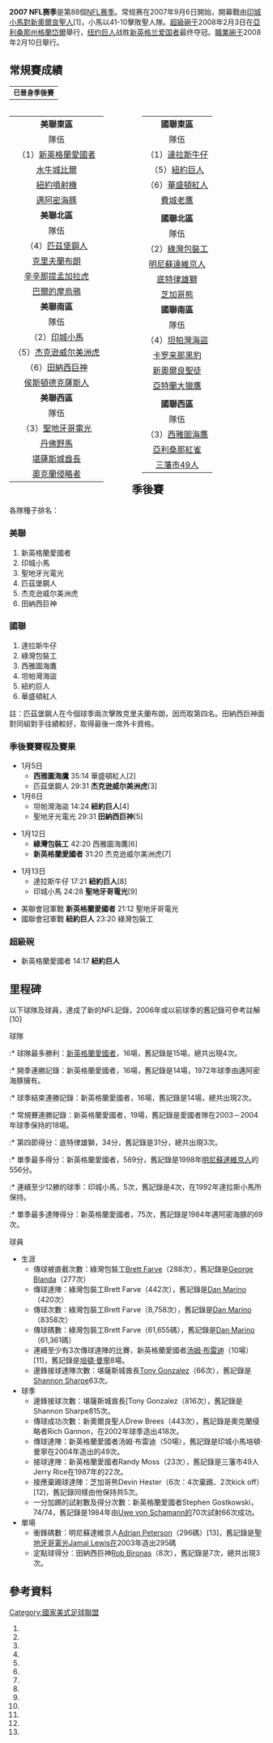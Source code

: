 **2007 NFL赛季**是第88個[NFL赛季](https://zh.wikipedia.org/wiki/NFL "wikilink")。常规赛在2007年9月6日開始，開幕戰由[印城小馬對](https://zh.wikipedia.org/wiki/印城小馬 "wikilink")[新奧爾良聖人](https://zh.wikipedia.org/wiki/新奧爾良聖人 "wikilink")\[1\]，小馬以41-10擊敗聖人隊。[超級碗于](https://zh.wikipedia.org/wiki/超級碗 "wikilink")2008年2月3日在[亞利桑那州](../Page/亞利桑那州.md "wikilink")[格蘭岱爾](../Page/格蘭岱爾.md "wikilink")舉行，[纽约巨人](../Page/纽约巨人.md "wikilink")战胜[新英格兰爱国者](../Page/新英格兰爱国者.md "wikilink")最终夺冠。[職業碗于](https://zh.wikipedia.org/wiki/職業碗 "wikilink")2008年2月10日舉行。

## 常規賽成績

|                           |
| ------------------------- |
| <small>**已晉身季後賽**</small> |

<div style="float:left; width:48%;">

|                                                                  |
| :--------------------------------------------------------------: |
|                             **美聯東區**                             |
|                                隊伍                                |
|  （1）[新英格蘭愛國者](https://zh.wikipedia.org/wiki/新英格蘭愛國者 "wikilink")  |
|     [水牛城比爾](https://zh.wikipedia.org/wiki/水牛城比爾 "wikilink")      |
|     [紐約噴射機](https://zh.wikipedia.org/wiki/紐約噴射機 "wikilink")      |
|     [邁阿密海豚](https://zh.wikipedia.org/wiki/邁阿密海豚 "wikilink")      |
|                             **美聯北區**                             |
|                                隊伍                                |
|    （4）[匹茲堡鋼人](https://zh.wikipedia.org/wiki/匹茲堡鋼人 "wikilink")    |
|    [克里夫蘭布朗](https://zh.wikipedia.org/wiki/克里夫蘭布朗 "wikilink")     |
|            [辛辛那提孟加拉虎](../Page/辛辛那提孟加拉虎.md "wikilink")            |
|    [巴爾的摩烏鴉](https://zh.wikipedia.org/wiki/巴爾的摩烏鴉 "wikilink")     |
|                             **美聯南區**                             |
|                                隊伍                                |
|     （2）[印城小馬](https://zh.wikipedia.org/wiki/印城小馬 "wikilink")     |
| （5）[杰克逊威尔美洲虎](https://zh.wikipedia.org/wiki/杰克逊威尔美洲虎 "wikilink") |
|    （6）[田納西巨神](https://zh.wikipedia.org/wiki/田納西巨神 "wikilink")    |
|  [侯斯頓德克薩斯人](https://zh.wikipedia.org/wiki/侯斯頓德克薩斯人 "wikilink")   |
|                             **美聯西區**                             |
|                                隊伍                                |
|   （3）[聖地牙哥電光](https://zh.wikipedia.org/wiki/聖地牙哥電光 "wikilink")   |
|      [丹佛野馬](https://zh.wikipedia.org/wiki/丹佛野馬 "wikilink")       |
|              [堪薩斯城酋長](../Page/堪薩斯城酋長.md "wikilink")              |
|    [奧克蘭侵略者](https://zh.wikipedia.org/wiki/奧克蘭侵略者 "wikilink")     |

</div>

<div style="float:right; width:48%;">

|                                                            |
| :--------------------------------------------------------: |
|                          **國聯東區**                          |
|                             隊伍                             |
| （1）[達拉斯牛仔](https://zh.wikipedia.org/wiki/達拉斯牛仔 "wikilink") |
|  （5）[紐約巨人](https://zh.wikipedia.org/wiki/紐約巨人 "wikilink")  |
| （6）[華盛頓紅人](https://zh.wikipedia.org/wiki/華盛頓紅人 "wikilink") |
|   [費城老鷹](https://zh.wikipedia.org/wiki/費城老鷹 "wikilink")    |
|                                                            |
|                          **國聯北區**                          |
|                             隊伍                             |
| （2）[綠灣包裝工](https://zh.wikipedia.org/wiki/綠灣包裝工 "wikilink") |
|          [明尼蘇達維京人](../Page/明尼蘇達維京人.md "wikilink")          |
|  [底特律雄獅](https://zh.wikipedia.org/wiki/底特律雄獅 "wikilink")   |
|             [芝加哥熊](../Page/芝加哥熊.md "wikilink")             |
|                          **國聯南區**                          |
|                             隊伍                             |
| （4）[坦帕灣海盜](https://zh.wikipedia.org/wiki/坦帕灣海盜 "wikilink") |
| [卡罗来那黑豹](https://zh.wikipedia.org/wiki/卡罗来那黑豹 "wikilink")  |
| [新奧爾良聖徒](https://zh.wikipedia.org/wiki/新奧爾良聖徒 "wikilink")  |
|           [亞特蘭大獵鷹](../Page/亞特蘭大獵鷹.md "wikilink")           |
|                                                            |
|                          **國聯西區**                          |
|                             隊伍                             |
| （3）[西雅圖海鷹](https://zh.wikipedia.org/wiki/西雅圖海鷹 "wikilink") |
| [亞利桑那紅雀](https://zh.wikipedia.org/wiki/亞利桑那紅雀 "wikilink")  |
| [三藩市49人](https://zh.wikipedia.org/wiki/三藩市49人 "wikilink")  |

</div>

## 季後賽

各隊種子排名：

### 美聯

1.  新英格蘭愛國者
2.  印城小馬
3.  聖地牙光電光
4.  匹茲堡鋼人
5.  杰克逊威尔美洲虎
6.  田納西巨神

### 國聯

1.  達拉斯牛仔
2.  綠灣包裝工
3.  西雅圖海鷹
4.  坦帕灣海盜
5.  紐約巨人
6.  華盛頓紅人

註：匹茲堡鋼人在今個球季兩次擊敗克里夫蘭布朗，因而取第四名。田納西巨神面對同組對手往績較好，取得最後一席外卡資格。

### 季後賽賽程及賽果

  - 1月5日
      - **西雅圖海鷹** 35:14 華盛頓紅人\[2\]
      - 匹茲堡鋼人 29:31 **杰克逊威尔美洲虎**\[3\]
  - 1月6日
      - 坦帕灣海盜 14:24 **紐約巨人**\[4\]
      - 聖地牙光電光 29:31 **田納西巨神**\[5\]

<!-- end list -->

  - 1月12日
      - **綠灣包裝工** 42:20 西雅圖海鷹\[6\]
      - **新英格蘭愛國者** 31:20 杰克逊威尔美洲虎\[7\]

<!-- end list -->

  - 1月13日
      - 達拉斯牛仔 17:21 **紐約巨人**\[8\]
      - 印城小馬 24:28 **聖地牙哥電光**\[9\]

<!-- end list -->

  - 美聯會冠軍戰 **新英格蘭愛國者** 21:12 聖地牙哥電光
  - 國聯會冠軍戰 **紐約巨人** 23:20 綠灣包裝工

### 超級碗

  - 新英格蘭愛國者 14:17 **紐約巨人**

## 里程碑

以下球隊及球員，達成了新的NFL記錄，2006年或以前球季的舊記錄可參考註解\[10\]

球隊

:\* 球隊最多勝利：[新英格蘭愛國者](https://zh.wikipedia.org/wiki/新英格蘭愛國者 "wikilink")，16場，舊記錄是15場，總共出現4次。

:\* 開季連勝記錄：新英格蘭愛國者，16場，舊記錄是14場，1972年球季由邁阿密海豚擁有。

:\* 球季結束連勝記錄：新英格蘭愛國者，16場，舊記錄是14場，總共出現2次。

:\* 常規賽連勝記錄：新英格蘭愛國者，19場，舊記錄是愛國者隊在2003－2004年球季保持的18場。

:\* 第四節得分：底特律雄獅，34分，舊記錄是31分，總共出現3次。

:\* 單季最多得分：新英格蘭愛國者，589分，舊記錄是1998年[明尼蘇達維京人](../Page/明尼蘇達維京人.md "wikilink")的556分。

:\* 連續至少12勝的球季：印城小馬，5次，舊記錄是4次，在1992年達拉斯小馬所保持。

:\* 單季最多達陣得分：新英格蘭愛國者，75次，舊記錄是1984年邁阿密海豚的69次。

球員

  - 生涯
      - 傳球被直截次數：綠灣包裝工[Brett Farve](https://zh.wikipedia.org/wiki/Brett_Farve "wikilink")（288次），舊記錄是[George Blanda](https://zh.wikipedia.org/wiki/George_Blanda "wikilink")（277次）
      - 傳球達陣：綠灣包裝工Brett Farve（442次），舊記錄是[Dan Marino](https://zh.wikipedia.org/wiki/Dan_Marino "wikilink")（420次）
      - 傳球次數：綠灣包裝工Brett Farve（8,758次），舊記錄是[Dan Marino](https://zh.wikipedia.org/wiki/Dan_Marino "wikilink")（8358次）
      - 傳球碼數：綠灣包裝工Brett Farve（61,655碼），舊記錄是[Dan Marino](https://zh.wikipedia.org/wiki/Dan_Marino "wikilink")（61,361碼）
      - 連續至少有3次傳球達陣的比賽，新英格蘭愛國者[汤姆·布雷迪](../Page/汤姆·布雷迪.md "wikilink")（10場）\[11\]，舊記錄是[培頓·曼寧](../Page/培頓·曼寧.md "wikilink")8場。
      - 邊鋒接球達陣次數：堪薩斯城酋長[Tony Gonzalez](https://zh.wikipedia.org/wiki/Tony_Gonzalez "wikilink")（66次），舊記錄是[Shannon Sharpe](https://zh.wikipedia.org/wiki/Shannon_Sharpe "wikilink")63次。
  - 球季
      - 邊鋒接球次數：堪薩斯城酋長\[Tony Gonzalez（816次），舊記錄是Shannon Sharpe815次。
      - 傳球成功次數：新奧爾良聖人Drew Brees（443次），舊記錄是奧克蘭侵略者Rich Gannon，在2002年球季造出418次。
      - 傳球達陣：新英格蘭愛國者汤姆·布雷迪（50場），舊記錄是印城小馬培頓·曼寧在2004年造出的49次。
      - 接球達陣：新英格蘭愛國者Randy Moss（23次），舊記錄是三藩市49人Jerry Rice在1987年的22次。
      - 接應棄踢球達陣：芝加哥熊Devin Hester（6次：4次棄踢、2次kick off）\[12\]，舊記錄同樣由他保持共5次。
      - 一分加踢的試射數及得分次數：新英格蘭愛國者Stephen Gostkowski，74/74，舊記錄是1984年由[Uwe von Schamann的](https://zh.wikipedia.org/wiki/Uwe_von_Schamann "wikilink")70次試射66次成功。
  - 單場
      - 衝鋒碼數：明尼蘇達維京人[Adrian Peterson](https://zh.wikipedia.org/wiki/Adrian_L._Peterson "wikilink")（296碼）\[13\]，舊記錄是[聖地牙哥電光](https://zh.wikipedia.org/wiki/聖地牙哥電光 "wikilink")[Jamal Lewis在](https://zh.wikipedia.org/wiki/Jamal_Lewis "wikilink")2003年造出295碼
      - 定點球得分：田納西巨神[Rob Bironas](https://zh.wikipedia.org/wiki/Rob_Bironas "wikilink")（8次），舊記錄是7次，總共出現3次。

## 參考資料

[Category:國家美式足球聯盟](https://zh.wikipedia.org/wiki/Category:國家美式足球聯盟 "wikilink")

1.
2.
3.
4.
5.
6.
7.
8.
9.
10.
11.
12.
13.